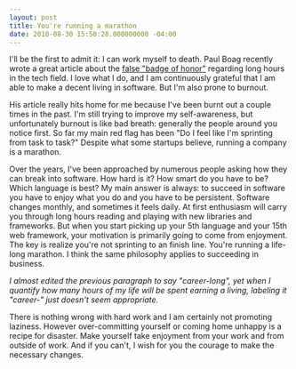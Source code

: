 ```yaml
---
layout: post
title: You're running a marathon
date: 2010-08-30 15:50:28.000000000 -04:00
---
```

I'll be the first to admit it: I can work myself to death. Paul Boag recently wrote a great article about the [false "badge of honor"](http://boagworld.com/random/work-less) regarding long hours in the tech field. I love what I do, and I am continuously grateful that I am able to make a decent living in software. But I'm also prone to burnout.

His article really hits home for me because I've been burnt out a couple times in the past. I'm still trying to improve my self-awareness, but unfortunately burnout is like bad breath: generally the people around you notice first. So far my main red flag has been "Do I feel like I'm sprinting from task to task?" Despite what some startups believe, running a company is a marathon.

Over the years, I've been approached by numerous people asking how they can break into software. How hard is it? How smart do you have to be? Which language is best? My main answer is always: to succeed in software you have to enjoy what you do and you have to be persistent. Software changes monthly, and sometimes it feels daily. At first enthusiasm will carry you through long hours reading and playing with new libraries and frameworks. But when you start picking up your 5th language and your 15th web framework, your motivation is primarily going to come from enjoyment. The key is realize you're not sprinting to an finish line. You're running a life-long marathon. I think the same philosophy applies to succeeding in business.

_I almost edited the previous paragraph to say "career-long", yet when I quantify how many hours of my life will be spent earning a living, labeling it "career-" just doesn't seem appropriate._

There is nothing wrong with hard work and I am certainly not promoting laziness. However over-committing yourself or coming home unhappy is a recipe for disaster. Make yourself take enjoyment from your work and from outside of work. And if you can't, I wish for you the courage to make the necessary changes.
